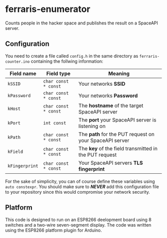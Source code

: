 # ferraris-enumerator

Counts people in the hacker space and publishes the result on a SpaceAPI server.

## Configuration

You need to create a file called `config.h` in the same directory as `ferraris-counter.ino` containing the follwing information:

| Field name     | Field type           | Meaning                                                  |
|----------------|----------------------|----------------------------------------------------------|
| `kSSID`        | `char const * const` | Your networks **SSID**                                   |
| `kPassword`    | `char const * const` | Your networks **Password**                               |
| `kHost`        | `char const * const` | The **hostname** of the target SpaceAPI server           |
| `kPort`        | `int const`          | The **port** your SpaceAPI server is listening on        |
| `kPath`        | `char const * const` | The **path** for the PUT request on your SpaceAPI server |
| `kField`       | `char const * const` | The **key** of the field transmitted in the PUT request  |
| `kFingerprint` | `char const * const` | Your SpaceAPI servers **TLS fingerprint**                |

For the sake of simplicity, you can of course define these variables using `auto constexpr`. You should make sure to **_NEVER_** add this configuration file to your repository since this would compromise your network security.

## Platform

This code is designed to run on an ESP8266 deelopment board using 8 switches and a two-wire seven-segment display. The code was written using the ESP8266 platform plugin for Arduino.
